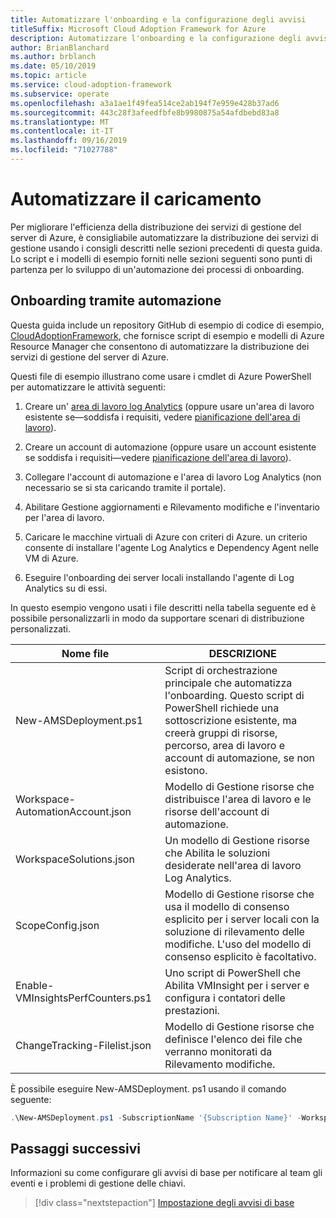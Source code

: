 ```yaml
---
title: Automatizzare l'onboarding e la configurazione degli avvisi
titleSuffix: Microsoft Cloud Adoption Framework for Azure
description: Automatizzare l'onboarding e la configurazione degli avvisi
author: BrianBlanchard
ms.author: brblanch
ms.date: 05/10/2019
ms.topic: article
ms.service: cloud-adoption-framework
ms.subservice: operate
ms.openlocfilehash: a3a1ae1f49fea514ce2ab194f7e959e428b37ad6
ms.sourcegitcommit: 443c28f3afeedfbfe8b9980875a54afdbebd83a8
ms.translationtype: MT
ms.contentlocale: it-IT
ms.lasthandoff: 09/16/2019
ms.locfileid: "71027788"
---
```

# <a name="automate-onboarding"></a>Automatizzare il caricamento

Per migliorare l'efficienza della distribuzione dei servizi di gestione del server di Azure, è consigliabile automatizzare la distribuzione dei servizi di gestione usando i consigli descritti nelle sezioni precedenti di questa guida. Lo script e i modelli di esempio forniti nelle sezioni seguenti sono punti di partenza per lo sviluppo di un'automazione dei processi di onboarding.

## <a name="onboarding-by-using-automation"></a>Onboarding tramite automazione

Questa guida include un repository GitHub di esempio di codice di esempio, [CloudAdoptionFramework](https://aka.ms/CAF/manage/automation-samples), che fornisce script di esempio e modelli di Azure Resource Manager che consentono di automatizzare la distribuzione dei servizi di gestione del server di Azure.

Questi file di esempio illustrano come usare i cmdlet di Azure PowerShell per automatizzare le attività seguenti:

1. Creare un' [area di lavoro log Analytics](https://docs.microsoft.com/azure/azure-monitor/platform/manage-access) (oppure usare un'area di lavoro esistente se&mdash;soddisfa i requisiti, vedere [pianificazione dell'area di lavoro](./prerequisites.md#log-analytics-workspace-and-automation-account-planning)).

2. Creare un account di automazione (oppure usare un account esistente se soddisfa i requisiti&mdash;vedere [pianificazione dell'area di lavoro](./prerequisites.md#log-analytics-workspace-and-automation-account-planning)).

3. Collegare l'account di automazione e l'area di lavoro Log Analytics (non necessario se si sta caricando tramite il portale).

4. Abilitare Gestione aggiornamenti e Rilevamento modifiche e l'inventario per l'area di lavoro.

5. Caricare le macchine virtuali di Azure con criteri di Azure. un criterio consente di installare l'agente Log Analytics e Dependency Agent nelle VM di Azure.

6. Eseguire l'onboarding dei server locali installando l'agente di Log Analytics su di essi.

In questo esempio vengono usati i file descritti nella tabella seguente ed è possibile personalizzarli in modo da supportare scenari di distribuzione personalizzati.

| Nome file | DESCRIZIONE |
|-----------|-------------|
| New-AMSDeployment.ps1 | Script di orchestrazione principale che automatizza l'onboarding. Questo script di PowerShell richiede una sottoscrizione esistente, ma creerà gruppi di risorse, percorso, area di lavoro e account di automazione, se non esistono. |
| Workspace-AutomationAccount.json | Modello di Gestione risorse che distribuisce l'area di lavoro e le risorse dell'account di automazione. |
| WorkspaceSolutions.json | Un modello di Gestione risorse che Abilita le soluzioni desiderate nell'area di lavoro Log Analytics. |
| ScopeConfig.json | Modello di Gestione risorse che usa il modello di consenso esplicito per i server locali con la soluzione di rilevamento delle modifiche. L'uso del modello di consenso esplicito è facoltativo. |
| Enable-VMInsightsPerfCounters.ps1 | Uno script di PowerShell che Abilita VMInsight per i server e configura i contatori delle prestazioni. |
| ChangeTracking-Filelist.json | Modello di Gestione risorse che definisce l'elenco dei file che verranno monitorati da Rilevamento modifiche. |

È possibile eseguire New-AMSDeployment. ps1 usando il comando seguente:

```powershell
.\New-AMSDeployment.ps1 -SubscriptionName '{Subscription Name}' -WorkspaceName '{Workspace Name}' -WorkspaceLocation '{Azure Location}' -AutomationAccountName {Account Name} -AutomationAccountLocation {Account Location}
```

## <a name="next-steps"></a>Passaggi successivi

Informazioni su come configurare gli avvisi di base per notificare al team gli eventi e i problemi di gestione delle chiavi.

> [!div class="nextstepaction"]
> [Impostazione degli avvisi di base](./setup-alerts.md)
